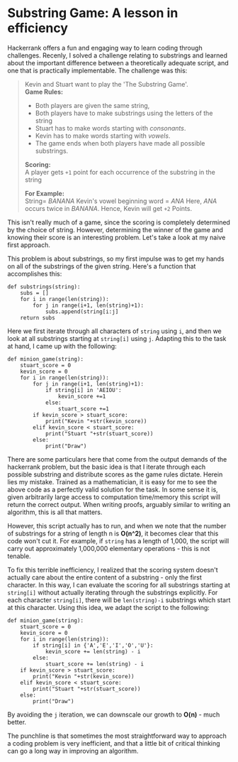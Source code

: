 # Substring Game: A lesson in efficiency
Hackerrank offers a fun and engaging way to learn coding through challenges. Recenly, I solved a challenge relating to substrings and learned about the important difference between a theoretically adequate script, and one that is practically implementable.
The challenge was this:
> Kevin and Stuart want to play the 'The Substring Game'.  
> **Game Rules:**
> - Both players are given the same string,
> - Both players have to make substrings using the letters of the string
> - Stuart has to make words starting with _consonants_.  
> - Kevin has to make words starting with _vowels_.  
> - The game ends when both players have made all possible substrings.  
> 
> **Scoring:**\
> A player gets `+1` point for each occurrence of the substring in the string
> 
> **For Example:**\
> String= _BANANA_
> Kevin's vowel beginning word = _ANA_ 
> Here, _ANA_ occurs twice in _BANANA_. Hence, Kevin will get `+2` Points.

This isn't really much of a game, since the scoring is completely determined by the choice of string. However, determining the winner of the game and knowing their score is an interesting problem. Let's take a look at my naive first approach.

This problem is about substrings, so my first impulse was to get my hands on all of the substrings of the given string. Here's a function that accomplishes this:
```
def substrings(string):
    subs = []
    for i in range(len(string)):
        for j in range(i+1, len(string)+1):
            subs.append(string[i:j]
    return subs
```
Here we first iterate through all characters of `string` using `i`, and then we look at all substrings starting at `string[i]` using `j`.
Adapting this to the task at hand, I came up with the following:
```
def minion_game(string):
    stuart_score = 0
    kevin_score = 0
    for i in range(len(string)):
        for j in range(i+1, len(string)+1):
            if string[i] in 'AEIOU':
                kevin_score +=1
            else:
                stuart_score +=1
        if kevin_score > stuart_score:
            print("Kevin "+str(kevin_score))
        elif kevin_score < stuart_score:
            print("Stuart "+str(stuart_score))
        else:
            print("Draw")
```
There are some particulars here that come from the output demands of the hackerrank problem, but the basic idea is that I iterate through each possible substring and distribute scores as the game rules dictate. Herein lies my mistake. Trained as a mathematician, it is easy for me to see the above code as a perfectly valid solution for the task. In some sense it is, given arbitrarily large access to computation time/memory this script will return the correct output. When writing proofs, arguably similar to writing an algorithm, this is all that matters. 

However, this script actually has to run, and when we note that the number of substrings for a string of length n is **O(n^2)**, it becomes clear that this code won't cut it. For example, if `string` has a length of 1,000, the script will carry out approximately 1,000,000 elementary operations - this is not tenable.

To fix this terrible inefficiency, I realized that the scoring system doesn't actually care about the entire content of a substring - only the first character. In this way, I can evaluate the scoring for all substrings starting at `string[i]` without actually iterating through the substrings explicitly. For each character `string[i]`, there will be `len(string)-i` substrings which start at this character. Using this idea, we adapt the script to the following:
```
def minion_game(string):
    stuart_score = 0
    kevin_score = 0
    for i in range(len(string)):
        if string[i] in {'A','E','I','O','U'}:
            kevin_score += len(string) - i
        else:
            stuart_score += len(string) - i
    if kevin_score > stuart_score:
        print("Kevin "+str(kevin_score))
    elif kevin_score < stuart_score:
        print("Stuart "+str(stuart_score))
    else:
        print("Draw")
```
By avoiding the `j` iteration, we can downscale our growth to **O(n)** - much better.

The punchline is that sometimes the most straightforward way to approach a coding problem is very inefficient, and that a little bit of critical thinking can go a long way in improving an algorithm.
